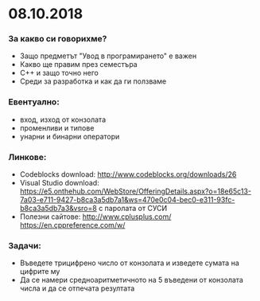 # 08.10.2018

### За какво си говорихме?
* Защо предметът "Увод в програмирането" е важен
* Какво ще правим през семестъра
* С++ и защо точно него
* Среди за разработка и как да ги ползваме


### Евентуално:
* вход, изход от конзолата
* променливи и типове
* унарни и бинарни оператори

### Линкове:
* Codeblocks download: http://www.codeblocks.org/downloads/26
* Visual Studio download: https://e5.onthehub.com/WebStore/OfferingDetails.aspx?o=18e65c13-7a03-e711-9427-b8ca3a5db7a1&ws=470e0c04-bec0-e311-93fc-b8ca3a5db7a3&vsro=8 с паролата от СУСИ
* Полезни сайтове: http://www.cplusplus.com/ https://en.cppreference.com/w/

### Задачи:
* Въведете трицифрено число от конзолата и изведете сумата на цифрите му
* Да се намери средноаритметичното на 5 въведени от конзолата числа и да се отпечата резултата
